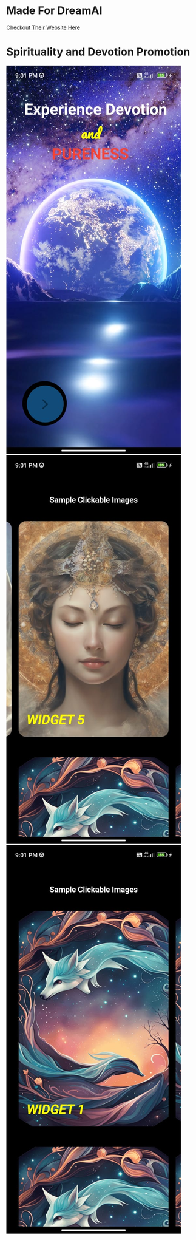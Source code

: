 # Made For DreamAI
[Checkout Their Website Here](https://app.drema.in/)

# Spirituality and Devotion Promotion 




![check](ScreenShots/intro.jpg)
![check](ScreenShots/init5.jpg)
![check](ScreenShots/init1.jpg)
